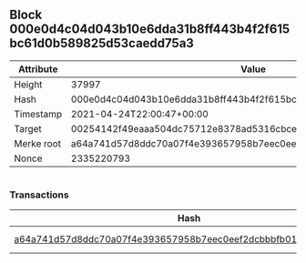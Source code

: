 ## Block 000e0d4c04d043b10e6dda31b8ff443b4f2f615bc61d0b589825d53caedd75a3

Attribute | Value
--- | ---
Height | 37997
Hash | 000e0d4c04d043b10e6dda31b8ff443b4f2f615bc61d0b589825d53caedd75a3
Timestamp | 2021-04-24T22:00:47+00:00
Target | 00254142f49eaaa504dc75712e8378ad5316cbcead634704b3734b6271167cc4
Merke root | a64a741d57d8ddc70a07f4e393657958b7eec0eef2dcbbbfb01ee38c9f3acfde
Nonce | 2335220793

```

```

### Transactions

Hash | Amount
--- | ---
[a64a741d57d8ddc70a07f4e393657958b7eec0eef2dcbbbfb01ee38c9f3acfde](a64a741d57d8ddc70a07f4e393657958b7eec0eef2dcbbbfb01ee38c9f3acfde.md) | 10.00000000 SKEPTI 
